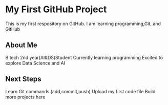 # My First GitHub Project
This is my first respository on GitHub.
I am learning programming,Git, and GitHub

## About Me
B.tech 2nd year(AI&DS)Student
Currently learning programming
Excited to explore Data Science and AI

## Next Steps
Learn Git commands (add,commit,push)
Upload my first code file
Build more projects here
